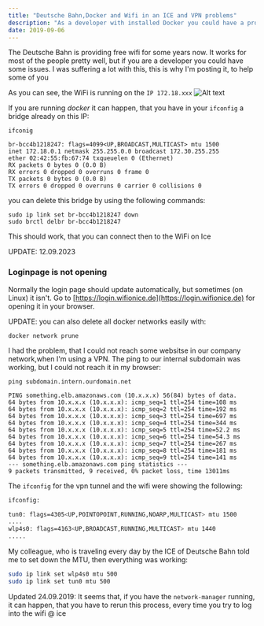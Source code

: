 ```yaml
---
title: "Deutsche Bahn,Docker and Wifi in an ICE and VPN problems"
description: "As a developer with installed Docker you could have a problem connecting to the WiFi in an ICE, the so called WiFi on ICE, because they use the same IP Range."
date: 2019-09-06
---
```


The Deutsche Bahn is providing free wifi for some years now.
It works for most of the people pretty well, but if you are a developer you could have some issues. I was suffering a lot with this, this is why I'm posting it, to help some of you

As you can see, the WiFi is running on the `IP 172.18.xxx`
![Alt text](/img/wp_wifi_on_ice.png "screenshot of networkmanager, where it's connected to Wifi on ICE")

If you are running *docker* it can happen, that you have in your `ifconfig` a bridge already on this IP:

```shell
ifconig

br-bcc4b1218247: flags=4099<UP,BROADCAST,MULTICAST> mtu 1500
inet 172.18.0.1 netmask 255.255.0.0 broadcast 172.30.255.255
ether 02:42:55:fb:67:74 txqueuelen 0 (Ethernet)
RX packets 0 bytes 0 (0.0 B)
RX errors 0 dropped 0 overruns 0 frame 0
TX packets 0 bytes 0 (0.0 B)
TX errors 0 dropped 0 overruns 0 carrier 0 collisions 0
```

you can delete this bridge by using the following commands:
```shell
sudo ip link set br-bcc4b1218247 down
sudo brctl delbr br-bcc4b1218247
```

This should work, that you can connect then to the WiFi on Ice

UPDATE: 12.09.2023
### Loginpage is not opening
Normally the login page should update automatically, but sometimes (on Linux) it isn't. 
Go to [https://login.wifionice.de](https://login.wifionice.de) for opening it in your browser. 

UPDATE:
you can also delete all docker networks easily with:
```shell
docker network prune
```

I had the problem, that I could not reach some websitse in our company network,when I'm using a VPN.
The ping to our internal subdomain was working, but I could not reach it in my browser:
```shell
ping subdomain.intern.ourdomain.net

PING something.elb.amazonaws.com (10.x.x.x) 56(84) bytes of data.
64 bytes from 10.x.x.x (10.x.x.x): icmp_seq=1 ttl=254 time=108 ms
64 bytes from 10.x.x.x (10.x.x.x): icmp_seq=2 ttl=254 time=192 ms
64 bytes from 10.x.x.x (10.x.x.x): icmp_seq=3 ttl=254 time=697 ms
64 bytes from 10.x.x.x (10.x.x.x): icmp_seq=4 ttl=254 time=344 ms
64 bytes from 10.x.x.x (10.x.x.x): icmp_seq=5 ttl=254 time=52.2 ms
64 bytes from 10.x.x.x (10.x.x.x): icmp_seq=6 ttl=254 time=54.3 ms
64 bytes from 10.x.x.x (10.x.x.x): icmp_seq=7 ttl=254 time=267 ms
64 bytes from 10.x.x.x (10.x.x.x): icmp_seq=8 ttl=254 time=181 ms
64 bytes from 10.x.x.x (10.x.x.x): icmp_seq=9 ttl=254 time=141 ms
--- something.elb.amazonaws.com ping statistics ---
9 packets transmitted, 9 received, 0% packet loss, time 13011ms
````
The `ifconfig` for the vpn tunnel and the wifi were showing the following:
```bash
ifconfig: 

tun0: flags=4305<UP,POINTOPOINT,RUNNING,NOARP,MULTICAST> mtu 1500
....
wlp4s0: flags=4163<UP,BROADCAST,RUNNING,MULTICAST> mtu 1440
.....
```

My colleague, who is traveling every day by the ICE of Deutsche Bahn told me to set down the MTU, then everything was working:
```bash
sudo ip link set wlp4s0 mtu 500
sudo ip link set tun0 mtu 500
```

Updated 24.09.2019:
It seems that, if you have the `network-manager` running, it can happen, that you have to rerun this process, every time you try to log into the wifi @ ice

